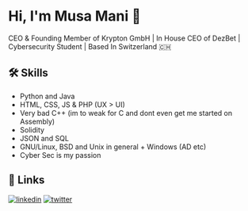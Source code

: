 
# Hi, I'm Musa Mani 👋

CEO & Founding Member of Krypton GmbH | In House CEO of DezBet | Cybersecurity Student | Based In Switzerland 🇨🇭

## 🛠 Skills
+ Python and Java
+ HTML, CSS, JS & PHP (UX > UI)
+ Very bad C++ (im to weak for C and dont even get me started on Assembly)
+ Solidity 
+ JSON and SQL
+ GNU/Linux, BSD and Unix in general + Windows (AD etc)
+ Cyber Sec is my passion



## 🔗 Links

[![linkedin](https://img.shields.io/badge/linkedin-0A66C2?style=for-the-badge&logo=linkedin&logoColor=white)](https://www.linkedin.com/in/musamani/)
[![twitter](https://img.shields.io/badge/twitter-1DA1F2?style=for-the-badge&logo=twitter&logoColor=white)](https://twitter.com/swiss_mani)
